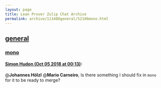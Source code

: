 ```yaml
---
layout: page
title: Lean Prover Zulip Chat Archive 
permalink: archive/113488general/52186mono.html
---
```


## [general](index.html)
### [mono](52186mono.html)

#### [Simon Hudon (Oct 05 2018 at 00:13)](https://leanprover.zulipchat.com/#narrow/stream/113488-general/topic/mono/near/135220027):
@**Johannes Hölzl**  @**Mario Carneiro**, Is there something I should fix in `mono` for it to be ready to merge?

